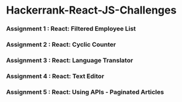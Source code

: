 # Hackerrank-React-JS-Challenges

### Assignment 1 : React: Filtered Employee List

### Assignment 2 : React: Cyclic Counter

### Assignment 3 : React: Language Translator

### Assignment 4 : React: Text Editor

### Assignment 5 : React: Using APIs - Paginated Articles

